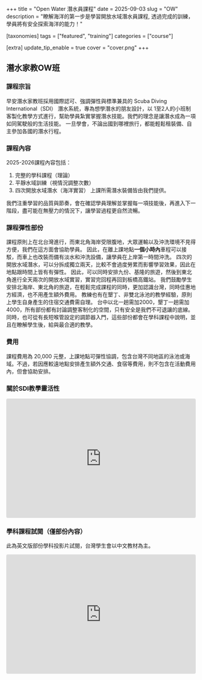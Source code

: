 +++
title = "Open Water 潛水員課程"
date = 2025-09-03
slug = "OW"
description = "瞭解海洋的第一步是學習開放水域潛水員課程, 透過完成的訓練，學員將有安全探索海洋的能力！"

[taxonomies]
tags = ["featured", "training"]
categories = ["course"]

[extra]
update_tip_enable = true
cover = "cover.png"
+++

## 潛水家教OW班

### 課程宗旨
早安潛水家教班採用國際認可、強調彈性與標準兼具的 Scuba Diving International（SDI） 潛水系統，專為想學潛水的朋友設計，以 1至2人的小班制客製化教學方式進行，幫助學員紮實掌握潛水技能。我們的理念是讓潛水成為一項如同駕駛般的生活技能。
一旦學會，不論出國到哪裡旅行，都能輕鬆租裝備、自主參加各國的潛水行程。

### 課程內容
2025-2026課程內容包括：
1. 完整的學科課程（理論）
2. 平靜水域訓練（視情況調整次數）
3. 四次開放水域潛水（海洋實習）
上課所需潛水裝備皆由我們提供。

我們注重學習的品質與節奏，會在確認學員理解並掌握每一項技能後，再進入下一階段，盡可能在無壓力的情況下，讓學習過程更自然流暢。

### 課程彈性部份
課程原則上在北台灣進行，而東北角海岸受限腹地，大眾運輸以及沖洗環境不見得方便，我們在這方面會協助學員。
因此，在離上課地點**一個小時內**車程可以接駁，而車上也改裝而備有淡水和沖洗設備，讓學員在上岸第一時間沖洗。
四次的開放水域潛水，可以分拆成獨立兩天，比較不會過度勞累而影響學習效果，因此在地點跟時間上皆有有彈性。
因此，可以同時安排九份、基隆的旅遊，然後到東北角進行全天兩次的開放水域實習，實習完回程再回到板橋高鐵站。
我們鼓勵學生安排北海岸、東北角的旅遊，在輕鬆完成課程的同時，更加認識台灣，同時佳惠地方經濟，也不用產生額外費用。
教練也有在墾丁、非雙北泳池的教學經驗，原則上學生自身產生的住宿交通費需自理。
台中以北一趟需加2000，墾丁一趟需加4000，所有部份都有討論調整客制化的空間，只有安全是我們不可退讓的底線。
同時，也可從有長短喉管設定的調節器入門，這些部份都會在學科課程中說明，並且在瞭解學生後，給與最合適的教學。

### 費用
課程費用為 20,000 元整，上課地點可彈性協調，包含台灣不同地區的泳池或海域。不過，若因應較遠地點安排產生額外交通、食宿等費用，則不包含在活動費用內，但會協助安排。

### 關於SDI教學靈活性
<iframe src="https://www.youtube.com/embed/Lr_ak5_W6Bg?si=_DpULgBx4GSkoHBi" title="YouTube video player" allowtransparency="true" frameborder="0" height="315" data-instgrm-payload-id="instagram-media-payload-0" scrolling="no" style="max-width: 540; width: calc(100% - 2px); border-radius: 3px; border: 1px solid rgb(219, 219, 219); box-shadow: none; display: block; margin: 0px 0px 12px; min-width: 326px; padding: 0px;" allow="accelerometer; autoplay; clipboard-write; encrypted-media; gyroscope; picture-in-picture; web-share" referrerpolicy="strict-origin-when-cross-origin" allowfullscreen></iframe>

### 學科課程試閱（僅部份內容）
此為英文版部份學科投影片試閱，台灣學生會以中文教材為主。
<iframe src="https://slides.com/yanganto/open-water/kiosk?autoSlide=2000&started=true" title="Open Water" allowtransparency="true" frameborder="0" height="315" data-instgrm-payload-id="instagram-media-payload-0" scrolling="no" style="max-width: 540px; width: calc(100% - 2px); border-radius: 3px; border: 1px solid rgb(219, 219, 219); box-shadow: none; display: block; margin: 0px 0px 12px; min-width: 326px; padding: 0px;" allow="accelerometer; autoplay; clipboard-write; encrypted-media; gyroscope; picture-in-picture; web-share" referrerpolicy="strict-origin-when-cross-origin"  webkitallowfullscreen mozallowfullscreen allowfullscreen></iframe>
